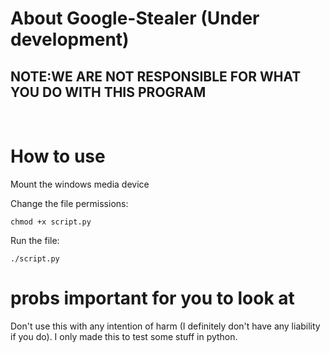 # About Google-Stealer (Under development)
## NOTE:WE ARE NOT RESPONSIBLE FOR WHAT YOU DO WITH THIS PROGRAM
<br>

# How to use

Mount the windows media device

Change the file permissions:

`chmod +x script.py`

Run the file:

`./script.py`



# probs important for you to look at
Don't use this with any intention of harm (I definitely don't have any liability if you do). I only made this to test some stuff in python. 
